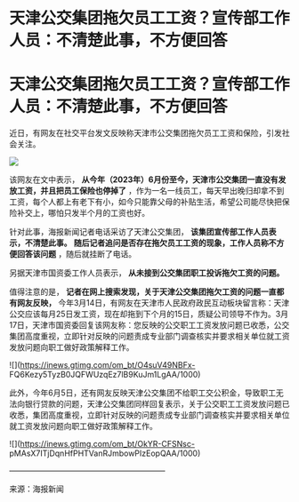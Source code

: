 # 天津公交集团拖欠员工工资？宣传部工作人员：不清楚此事，不方便回答

# 天津公交集团拖欠员工工资？宣传部工作人员：不清楚此事，不方便回答

近日，有网友在社交平台发文反映称天津市公交集团拖欠员工工资和保险，引发社会关注。

![](https://inews.gtimg.com/om_bt/OucXbG4QjFmEpRYVhA_g66VAQKGGiE5CpBb09O1s7A2iQAA/1000)

该网友在文中表示， **从今年（2023年）6月份至今，天津市公交集团一直没有发放工资，并且把员工保险也停掉了**
，作为一名一线员工，每天早出晚归却拿不到工资，每个人都上有老下有小，如今只能靠父母的补贴生活，希望公司能尽快把保险补交上，哪怕只发半个月的工资也好。

针对此事，海报新闻记者电话采访了天津公交集团， **该集团宣传部工作人员表示，不清楚此事。**
**随后记者追问是否存在拖欠员工工资的现象，工作人员称不方便回答该问题** ，随后就挂断了电话。

另据天津市国资委工作人员表示， **从未接到公交集团职工投诉拖欠工资的问题。**

值得注意的是， **记者在网上搜索发现，关于天津公交集团拖欠工资的问题一直都有网友反映，**
今年3月14日，有网友在天津市人民政府政民互动板块留言称：天津公交应该每月25日发工资，现在却拖到下个月的15日，质疑公司领导不作为。3月17日，天津市国资委回复该网友称：您反映的公交职工工资发放问题已收悉，公交集团高度重视，立即针对反映的问题责成专业部门调查核实并要求相关单位就工资发放问题向职工做好政策解释工作。

![](https://inews.gtimg.com/om_bt/O4suV49NBFx-
FQ6Kezy5TyzB0JQFWUzqEz7lB9KuJm1LgAA/1000)

此外，今年6月5日，还有网友反映天津公交集团不给职工交公积金，导致职工无法向银行贷款的问题，天津公交集团同样回复表示，关于公交职工工资发放问题已收悉，集团高度重视，立即针对反映的问题责成专业部门调查核实并要求相关单位就工资发放问题向职工做好政策解释工作。

![](https://inews.gtimg.com/om_bt/OkYR-CFSNsc-
pMAsX7ITjDqnHfPHTVanRJmbowPIzEopQAA/1000)

————————————————————

来源：海报新闻

